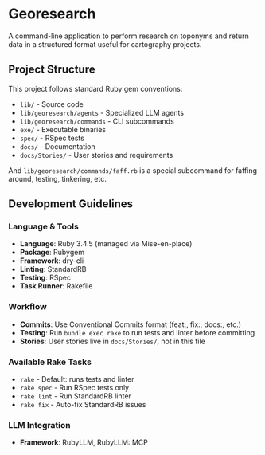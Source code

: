 # Georesearch

A command-line application to perform research on toponyms and return data in a structured format useful for cartography projects.

## Project Structure

This project follows standard Ruby gem conventions:

- `lib/` - Source code
- `lib/georesearch/agents` - Specialized LLM agents
- `lib/georesearch/commands` - CLI subcommands
- `exe/` - Executable binaries
- `spec/` - RSpec tests
- `docs/` - Documentation
- `docs/Stories/` - User stories and requirements

And `lib/georesearch/commands/faff.rb` is a special subcommand for faffing around, testing, tinkering, etc.

## Development Guidelines

### Language & Tools

- **Language**: Ruby 3.4.5 (managed via Mise-en-place)
- **Package**: Rubygem
- **Framework**: dry-cli
- **Linting**: StandardRB
- **Testing**: RSpec
- **Task Runner**: Rakefile

### Workflow

- **Commits**: Use Conventional Commits format (feat:, fix:, docs:, etc.)
- **Testing**: Run `bundle exec rake` to run tests and linter before committing
- **Stories**: User stories live in `docs/Stories/`, not in this file

### Available Rake Tasks

- `rake` - Default: runs tests and linter
- `rake spec` - Run RSpec tests only
- `rake lint` - Run StandardRB linter
- `rake fix` - Auto-fix StandardRB issues

### LLM Integration

- **Framework**: RubyLLM, RubyLLM::MCP
